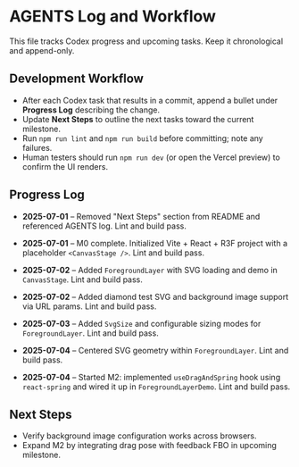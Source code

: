 # AGENTS Log and Workflow

This file tracks Codex progress and upcoming tasks. Keep it chronological and append-only.

## Development Workflow

- After each Codex task that results in a commit, append a bullet under **Progress Log** describing the change.
- Update **Next Steps** to outline the next tasks toward the current milestone.
- Run `npm run lint` and `npm run build` before committing; note any failures.
- Human testers should run `npm run dev` (or open the Vercel preview) to confirm the UI renders.

## Progress Log
- **2025-07-01** – Removed "Next Steps" section from README and referenced AGENTS log. Lint and build pass.

- **2025-07-01** – M0 complete. Initialized Vite + React + R3F project with a placeholder `<CanvasStage />`. Lint and build pass.
- **2025-07-02** – Added `ForegroundLayer` with SVG loading and demo in `CanvasStage`. Lint and build pass.
- **2025-07-02** – Added diamond test SVG and background image support via URL params. Lint and build pass.
- **2025-07-03** – Added `SvgSize` and configurable sizing modes for `ForegroundLayer`. Lint and build pass.

- **2025-07-04** – Centered SVG geometry within `ForegroundLayer`. Lint and build pass.

- **2025-07-04** – Started M2: implemented `useDragAndSpring` hook using `react-spring` and wired it up in `ForegroundLayerDemo`. Lint and build pass.

## Next Steps
- Verify background image configuration works across browsers.
- Expand M2 by integrating drag pose with feedback FBO in upcoming milestone.
